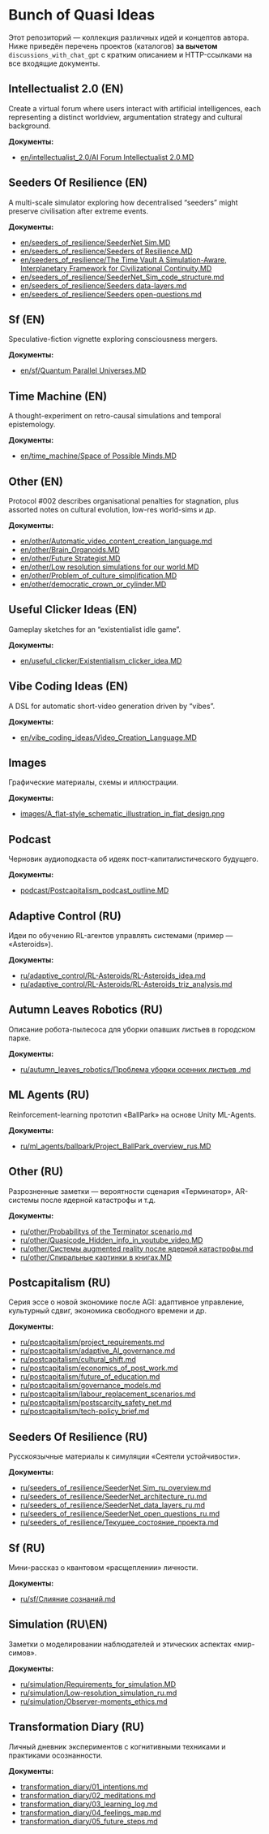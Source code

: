# Bunch of Quasi Ideas

Этот репозиторий — коллекция различных идей и концептов автора. Ниже приведён перечень проектов (каталогов) **за вычетом** `discussions_with_chat_gpt` с кратким описанием и HTTP-ссылками на все входящие документы.

## Intellectualist 2.0 (EN)

Create a virtual forum where users interact with artificial intelligences, each representing a distinct worldview, argumentation strategy and cultural background.

**Документы:**
- [en/intellectualist_2.0/AI Forum Intellectualist 2.0.MD](https://github.com/QuasiIdeas/BunchOfQuasiIdeas/blob/main/en/intellectualist_2.0/AI%20Forum%20Intellectualist%202.0.MD)

## Seeders Of Resilience (EN)

A multi-scale simulator exploring how decentralised “seeders” might preserve civilisation after extreme events.

**Документы:**
- [en/seeders_of_resilience/SeederNet Sim.MD](https://github.com/QuasiIdeas/BunchOfQuasiIdeas/blob/main/en/seeders_of_resilience/SeederNet%20Sim.MD)  
- [en/seeders_of_resilience/Seeders of Resilience.MD](https://github.com/QuasiIdeas/BunchOfQuasiIdeas/blob/main/en/seeders_of_resilience/Seeders%20of%20Resilience.MD)  
- [en/seeders_of_resilience/The Time Vault A Simulation-Aware, Interplanetary Framework for Civilizational Continuity.MD](https://github.com/QuasiIdeas/BunchOfQuasiIdeas/blob/main/en/seeders_of_resilience/The%20Time%20Vault%20A%20Simulation-Aware,%20Interplanetary%20Framework%20for%20Civilizational%20Continuity.MD)  
- [en/seeders_of_resilience/SeederNet_Sim_code_structure.md](https://github.com/QuasiIdeas/BunchOfQuasiIdeas/blob/main/en/seeders_of_resilience/SeederNet_Sim_code_structure.md)  
- [en/seeders_of_resilience/Seeders data-layers.md](https://github.com/QuasiIdeas/BunchOfQuasiIdeas/blob/main/en/seeders_of_resilience/Seeders%20data-layers.md)  
- [en/seeders_of_resilience/Seeders open-questions.md](https://github.com/QuasiIdeas/BunchOfQuasiIdeas/blob/main/en/seeders_of_resilience/Seeders%20open-questions.md)

## Sf (EN)

Speculative-fiction vignette exploring consciousness mergers.

**Документы:**
- [en/sf/Quantum Parallel Universes.MD](https://github.com/QuasiIdeas/BunchOfQuasiIdeas/blob/main/en/sf/Quantum%20Parallel%20Universes.MD)

## Time Machine (EN)

A thought-experiment on retro-causal simulations and temporal epistemology.

**Документы:**
- [en/time_machine/Space of Possible Minds.MD](https://github.com/QuasiIdeas/BunchOfQuasiIdeas/blob/main/en/time_machine/Space%20of%20Possible%20Minds.MD)

## Other (EN)

Protocol #002 describes organisational penalties for stagnation, plus assorted notes on cultural evolution, low-res world-sims и др.

**Документы:**
- [en/other/Automatic_video_content_creation_language.md](https://github.com/QuasiIdeas/BunchOfQuasiIdeas/blob/main/en/other/Automatic_video_content_creation_language.md)  
- [en/other/Brain_Organoids.MD](https://github.com/QuasiIdeas/BunchOfQuasiIdeas/blob/main/en/other/Brain_Organoids.MD)  
- [en/other/Future Strategist.MD](https://github.com/QuasiIdeas/BunchOfQuasiIdeas/blob/main/en/other/Future%20Strategist.MD)  
- [en/other/Low resolution simulations for our world.MD](https://github.com/QuasiIdeas/BunchOfQuasiIdeas/blob/main/en/other/Low%20resolution%20simulations%20for%20our%20world.MD)  
- [en/other/Problem_of_culture_simplification.MD](https://github.com/QuasiIdeas/BunchOfQuasiIdeas/blob/main/en/other/Problem_of_culture_simplification.MD)  
- [en/other/democratic_crown_or_cylinder.MD](https://github.com/QuasiIdeas/BunchOfQuasiIdeas/blob/main/en/other/democratic_crown_or_cylinder.MD)


## Useful Clicker Ideas (EN)

Gameplay sketches for an “existentialist idle game”.

**Документы:**
- [en/useful_clicker/Existentialism_clicker_idea.MD](https://github.com/QuasiIdeas/BunchOfQuasiIdeas/blob/main/en/useful_clicker/Existentialism_clicker_idea.MD)

## Vibe Coding Ideas (EN)

A DSL for automatic short-video generation driven by “vibes”.

**Документы:**
- [en/vibe_coding_ideas/Video_Creation_Language.MD](https://github.com/QuasiIdeas/BunchOfQuasiIdeas/blob/main/en/vibe_coding_ideas/Video_Creation_Language.MD)

## Images

Графические материалы, схемы и иллюстрации.

**Документы:**
- [images/A_flat-style_schematic_illustration_in_flat_design.png](https://github.com/QuasiIdeas/BunchOfQuasiIdeas/blob/main/images/A_flat-style_schematic_illustration_in_flat_design.png)

## Podcast

Черновик аудио­подкаста об идеях пост-капиталистического будущего.

**Документы:**
- [podcast/Postcapitalism_podcast_outline.MD](https://github.com/QuasiIdeas/BunchOfQuasiIdeas/blob/main/podcast/Postcapitalism_podcast_outline.MD)

## Adaptive Control (RU)

Идеи по обучению RL-агентов управлять системами (пример — «Asteroids»).

**Документы:**
- [ru/adaptive_control/RL-Asteroids/RL-Asteroids_idea.md](https://github.com/QuasiIdeas/BunchOfQuasiIdeas/blob/main/ru/adaptive_control/RL-Asteroids/RL-Asteroids_idea.md)  
- [ru/adaptive_control/RL-Asteroids/RL-Asteroids_triz_analysis.md](https://github.com/QuasiIdeas/BunchOfQuasiIdeas/blob/main/ru/adaptive_control/RL-Asteroids/RL-Asteroids_triz_analysis.md)

## Autumn Leaves Robotics (RU)

Описание робота-пылесоса для уборки опавших листьев в городском парке.

**Документы:**
- [ru/autumn_leaves_robotics/Проблема уборки осенних листьев .md](https://github.com/QuasiIdeas/BunchOfQuasiIdeas/blob/main/ru/autumn_leaves_robotics/Проблема%20уборки%20осенних%20листьев%20.md)

## ML Agents (RU)

Reinforcement-learning прототип «BallPark» на основе Unity ML-Agents.

**Документы:**
- [ru/ml_agents/ballpark/Project_BallPark_overview_rus.MD](https://github.com/QuasiIdeas/BunchOfQuasiIdeas/blob/main/ru/ml_agents/ballpark/Project_BallPark_overview_rus.MD)

## Other (RU)

Разрозненные заметки — вероятности сценария «Терминатор», AR-системы после ядерной катастрофы и т.д.

**Документы:**
- [ru/other/Probabilitys of the Terminator scenario.md](https://github.com/QuasiIdeas/BunchOfQuasiIdeas/blob/main/ru/other/Probabilitys%20of%20the%20Terminator%20scenario.md)  
- [ru/other/Quasicode_Hidden_info_in_youtube_video.MD](https://github.com/QuasiIdeas/BunchOfQuasiIdeas/blob/main/ru/other/Quasicode_Hidden_info_in_youtube_video.MD)  
- [ru/other/Системы augmented reality после ядерной катастрофы.md](https://github.com/QuasiIdeas/BunchOfQuasiIdeas/blob/main/ru/other/Системы%20augmented%20reality%20после%20ядерной%20катастрофы.md)  
- [ru/other/Спиральные картинки в книгах.MD](https://github.com/QuasiIdeas/BunchOfQuasiIdeas/blob/main/ru/other/Спиральные%20картинки%20в%20книгах.MD)

## Postcapitalism (RU)

Серия эссе о новой экономике после AGI: адаптивное управление, культурный сдвиг, экономика свободного времени и др.

**Документы:**
- [ru/postcapitalism/project_requirements.md](https://github.com/QuasiIdeas/BunchOfQuasiIdeas/blob/main/ru/postcapitalism/project_requirements.md)  
- [ru/postcapitalism/adaptive_AI_governance.md](https://github.com/QuasiIdeas/BunchOfQuasiIdeas/blob/main/ru/postcapitalism/adaptive_AI_governance.md)  
- [ru/postcapitalism/cultural_shift.md](https://github.com/QuasiIdeas/BunchOfQuasiIdeas/blob/main/ru/postcapitalism/cultural_shift.md)  
- [ru/postcapitalism/economics_of_post_work.md](https://github.com/QuasiIdeas/BunchOfQuasiIdeas/blob/main/ru/postcapitalism/economics_of_post_work.md)  
- [ru/postcapitalism/future_of_education.md](https://github.com/QuasiIdeas/BunchOfQuasiIdeas/blob/main/ru/postcapitalism/future_of_education.md)  
- [ru/postcapitalism/governance_models.md](https://github.com/QuasiIdeas/BunchOfQuasiIdeas/blob/main/ru/postcapitalism/governance_models.md)  
- [ru/postcapitalism/labour_replacement_scenarios.md](https://github.com/QuasiIdeas/BunchOfQuasiIdeas/blob/main/ru/postcapitalism/labour_replacement_scenarios.md)  
- [ru/postcapitalism/postscarcity_safety_net.md](https://github.com/QuasiIdeas/BunchOfQuasiIdeas/blob/main/ru/postcapitalism/postscarcity_safety_net.md)  
- [ru/postcapitalism/tech-policy_brief.md](https://github.com/QuasiIdeas/BunchOfQuasiIdeas/blob/main/ru/postcapitalism/tech-policy_brief.md)

## Seeders Of Resilience (RU)

Русскоязычные материалы к симуляции «Сеятели устойчивости».

**Документы:**
- [ru/seeders_of_resilience/SeederNet Sim_ru_overview.md](https://github.com/QuasiIdeas/BunchOfQuasiIdeas/blob/main/ru/seeders_of_resilience/SeederNet%20Sim_ru_overview.md)  
- [ru/seeders_of_resilience/SeederNet_architecture_ru.md](https://github.com/QuasiIdeas/BunchOfQuasiIdeas/blob/main/ru/seeders_of_resilience/SeederNet_architecture_ru.md)  
- [ru/seeders_of_resilience/SeederNet_data_layers_ru.md](https://github.com/QuasiIdeas/BunchOfQuasiIdeas/blob/main/ru/seeders_of_resilience/SeederNet_data_layers_ru.md)  
- [ru/seeders_of_resilience/SeederNet_open_questions_ru.md](https://github.com/QuasiIdeas/BunchOfQuasiIdeas/blob/main/ru/seeders_of_resilience/SeederNet_open_questions_ru.md)  
- [ru/seeders_of_resilience/Текущее_состояние_проекта.md](https://github.com/QuasiIdeas/BunchOfQuasiIdeas/blob/main/ru/seeders_of_resilience/Текущее_состояние_проекта.md)

## Sf (RU)

Мини-рассказ о квантовом «расщеплении» личности.

**Документы:**
- [ru/sf/Слияние сознаний.md](https://github.com/QuasiIdeas/BunchOfQuasiIdeas/blob/main/ru/sf/Слияние%20сознаний.md)

## Simulation (RU\EN)

Заметки о моделировании наблюдателей и этических аспектах «мир-симов».

**Документы:**
- [ru/simulation/Requirements_for_simulation.MD](https://github.com/QuasiIdeas/BunchOfQuasiIdeas/blob/main/ru/simulation/Requirements_for_simulation.MD)
- [ru/simulation/Low-resolution_simulation_ru.md](https://github.com/QuasiIdeas/BunchOfQuasiIdeas/blob/main/ru/simulation/Low-resolution_simulation_ru.md)  
- [ru/simulation/Observer-moments_ethics.md](https://github.com/QuasiIdeas/BunchOfQuasiIdeas/blob/main/ru/simulation/Observer-moments_ethics.md)

## Transformation Diary (RU)

Личный дневник экспериментов с когнитивными техниками и практиками осознанности.

**Документы:**
- [transformation_diary/01_intentions.md](https://github.com/QuasiIdeas/BunchOfQuasiIdeas/blob/main/transformation_diary/01_intentions.md)  
- [transformation_diary/02_meditations.md](https://github.com/QuasiIdeas/BunchOfQuasiIdeas/blob/main/transformation_diary/02_meditations.md)  
- [transformation_diary/03_learning_log.md](https://github.com/QuasiIdeas/BunchOfQuasiIdeas/blob/main/transformation_diary/03_learning_log.md)  
- [transformation_diary/04_feelings_map.md](https://github.com/QuasiIdeas/BunchOfQuasiIdeas/blob/main/transformation_diary/04_feelings_map.md)  
- [transformation_diary/05_future_steps.md](https://github.com/QuasiIdeas/BunchOfQuasiIdeas/blob/main/transformation_diary/05_future_steps.md)
